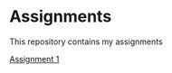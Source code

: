# Assignments
This repository contains my assignments

[Assignment 1](https://github.com/amstanescu/Assignments/blob/master/Assignment_week_2%20(2).ipynb)
